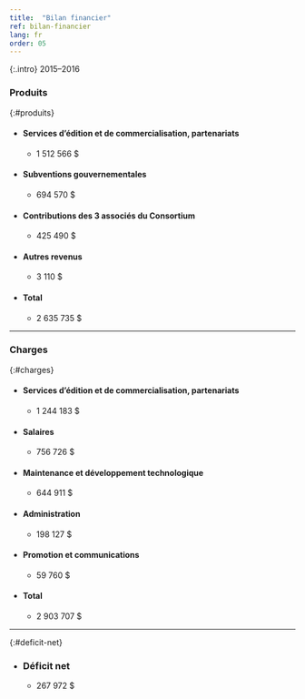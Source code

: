 ```yaml
---
title:  "Bilan financier"
ref: bilan-financier
lang: fr
order: 05
---
```


{:.intro}
2015–2016

### Produits

{:#produits}
- #### Services d’édition et de commercialisation, partenariats
  - 1 512 566 $
- #### Subventions gouvernementales
  - 694 570 $
- #### Contributions des 3 associés du Consortium
  - 425 490 $
- #### Autres revenus
  - 3 110 $
- #### Total
  - 2 635 735 $

---

### Charges

{:#charges}
- #### Services d’édition et de commercialisation, partenariats
  - 1 244 183 $
- #### Salaires
  - 756 726 $
- #### Maintenance et développement technologique
  - 644 911 $
- #### Administration
  - 198 127 $
- #### Promotion et communications
  - 59 760 $
- #### Total
  - 2 903 707 $

---

{:#deficit-net}
- ### Déficit net
  - 267 972 $
